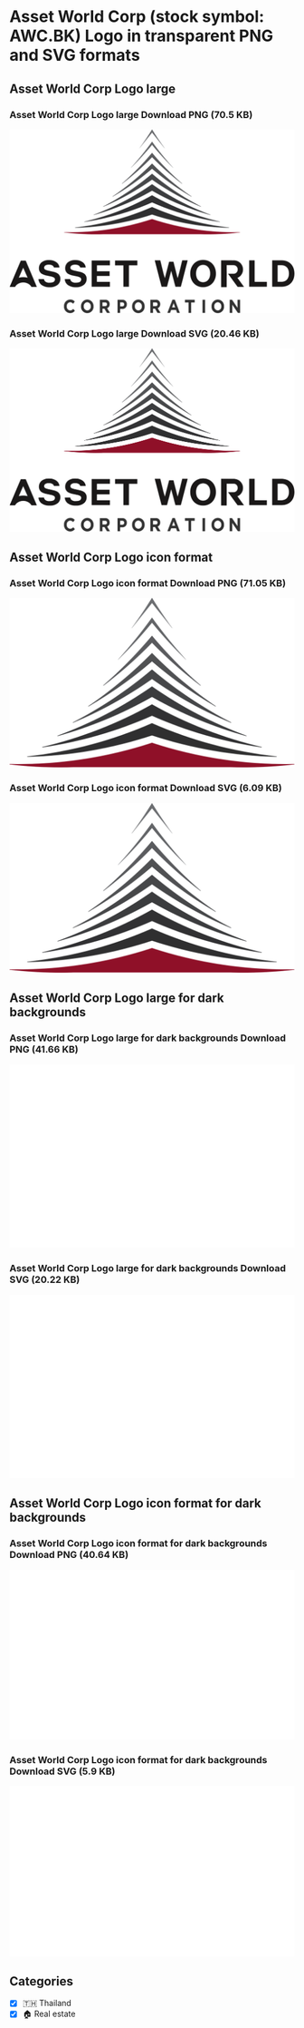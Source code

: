 # Asset World Corp (stock symbol: AWC.BK) Logo in transparent PNG and SVG formats

## Asset World Corp Logo large

### Asset World Corp Logo large Download PNG (70.5 KB)

![Asset World Corp Logo large Download PNG (70.5 KB)](/img/orig/AWC.BK_BIG-be289cda.png)

### Asset World Corp Logo large Download SVG (20.46 KB)

![Asset World Corp Logo large Download SVG (20.46 KB)](/img/orig/AWC.BK_BIG-dbd2f0ce.svg)

## Asset World Corp Logo icon format

### Asset World Corp Logo icon format Download PNG (71.05 KB)

![Asset World Corp Logo icon format Download PNG (71.05 KB)](/img/orig/AWC.BK-b0a6e5ab.png)

### Asset World Corp Logo icon format Download SVG (6.09 KB)

![Asset World Corp Logo icon format Download SVG (6.09 KB)](/img/orig/AWC.BK-e3022fce.svg)

## Asset World Corp Logo large for dark backgrounds

### Asset World Corp Logo large for dark backgrounds Download PNG (41.66 KB)

![Asset World Corp Logo large for dark backgrounds Download PNG (41.66 KB)](/img/orig/AWC.BK_BIG.D-f722db9b.png)

### Asset World Corp Logo large for dark backgrounds Download SVG (20.22 KB)

![Asset World Corp Logo large for dark backgrounds Download SVG (20.22 KB)](/img/orig/AWC.BK_BIG.D-b61a76b4.svg)

## Asset World Corp Logo icon format for dark backgrounds

### Asset World Corp Logo icon format for dark backgrounds Download PNG (40.64 KB)

![Asset World Corp Logo icon format for dark backgrounds Download PNG (40.64 KB)](/img/orig/AWC.BK.D-6eb3c767.png)

### Asset World Corp Logo icon format for dark backgrounds Download SVG (5.9 KB)

![Asset World Corp Logo icon format for dark backgrounds Download SVG (5.9 KB)](/img/orig/AWC.BK.D-191d62aa.svg)



## Categories
- [x] 🇹🇭 Thailand
- [x] 🏠 Real estate

